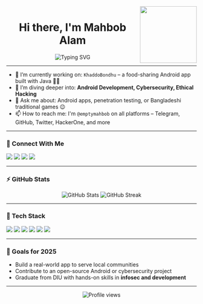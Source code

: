 <img align="right" height="150" src="https://media1.tenor.com/m/xLkmU4JRI7oAAAAC/wave-snorlax.gif"  />
<h1 align="center">Hi there, I'm Mahbob Alam</h1>

<p align="center">
  <img src="https://readme-typing-svg.demolab.com?font=Fira+Code&duration=3000&pause=1000&center=true&width=435&lines=Cybersecurity+Enthusiast;Android+App+Developer;Always+Learning+Something+New!" alt="Typing SVG" />
</p>

---

- 🔭 I’m currently working on: `KhaddoBondhu` – a food-sharing Android app built with Java 🍱📱  
- 🌱 I’m diving deeper into: **Android Development, Cybersecurity, Ethical Hacking**  
- 💬 Ask me about: Android apps, penetration testing, or Bangladeshi traditional games 😉  
- 📫 How to reach me: I'm `@emptymahbob` on all platforms – Telegram, GitHub, Twitter, HackerOne, and more  

---

### 🔗 Connect With Me

<p align="left">
  <a href="https://github.com/emptymahbob" target="_blank"><img src="https://img.shields.io/badge/GitHub-100000?style=flat&logo=github&logoColor=white" /></a>
  <a href="https://t.me/emptymahbob" target="_blank"><img src="https://img.shields.io/badge/Telegram-2CA5E0?style=flat&logo=telegram&logoColor=white" /></a>
  <a href="https://www.linkedin.com/in/emptymahbob" target="_blank"><img src="https://img.shields.io/badge/LinkedIn-0077B5?style=flat&logo=linkedin&logoColor=white" /></a>
  <a href="https://twitter.com/emptymahbob" target="_blank"><img src="https://img.shields.io/badge/Twitter-1DA1F2?style=flat&logo=twitter&logoColor=white" /></a>
</p>

---

### ⚡ GitHub Stats

<p align="center">
  <img src="https://github-readme-stats.vercel.app/api?username=emptymahbob&show_icons=true&theme=radical" alt="GitHub Stats" />
  <img src="https://github-readme-streak-stats.herokuapp.com/?user=emptymahbob&theme=radical" alt="GitHub Streak" />
</p>

---

### 🧰 Tech Stack

<p align="left">
  <img src="https://img.shields.io/badge/Java-ED8B00?style=for-the-badge&logo=java&logoColor=white"/>
  <img src="https://img.shields.io/badge/Android-3DDC84?style=for-the-badge&logo=android&logoColor=white"/>
  <img src="https://img.shields.io/badge/PHP-777BB4?style=for-the-badge&logo=php&logoColor=white"/>
  <img src="https://img.shields.io/badge/HTML5-E34F26?style=for-the-badge&logo=html5&logoColor=white"/>
  <img src="https://img.shields.io/badge/Cybersecurity-black?style=for-the-badge&logo=hackthebox&logoColor=green"/>
  <img src="https://img.shields.io/badge/Linux-FCC624?style=for-the-badge&logo=linux&logoColor=black"/>
</p>

---

### 🎯 Goals for 2025

- Build a real-world app to serve local communities  
- Contribute to an open-source Android or cybersecurity project  
- Graduate from DIU with hands-on skills in **infosec and development**  

---

<p align="center">
  <img src="https://komarev.com/ghpvc/?username=emptymahbob&style=flat-square&color=blue" alt="Profile views" />
</p>
